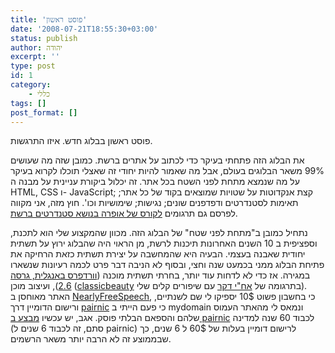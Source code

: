 ```yaml
---
title: 'פוסט ראשון'
date: '2008-07-21T18:55:30+03:00'
status: publish
author: יהודה
excerpt: ''
type: post
id: 1
category:
    - כללי
tags: []
post_format: []
---
```

פוסט ראשון בבלוג חדש. איזו התרגשות.

את הבלוג הזה פתחתי בעיקר כדי לכתוב על אתרים ברשת. כמובן שזה מה שעושים 99% משאר הבלוגים בעולם, אבל מה שאמור להיות יחודי זה שאצלי תוכלו לקרוא בעיקר על מה שנמצא מתחת לפני השטח בכל אתר. זה יכלול ביקורת עניינית על מבנה ה HTML, CSS ו- JavaScript; קצת אנקדוטות על שטויות שמוצאים בקוד של כל אתר; תאימות לסטנדרטים ודפדפנים שונים; נגישות; שימושיות וכו'. חוץ מזה, אני מקווה לפרסם גם תרגומים [לקורס של אופרה בנושא סטנדרטים ברשת](http://dev.opera.com/articles/view/1-introduction-to-the-web-standards-cur/).

נתחיל כמובן ב"מתחת לפני שטח" של הבלוג הזה. מכוון שהמקצוע שלי הוא לתכנת, וספציפית ב 10 השנים האחרונות תיכנות לרשת, מן הראוי היה שהבלוג ירוץ על תשתית יחודית שאבנה בעצמי. הבעיה היא שהמחשבה על יצירת תשתית כזאת הרחיקה את פתיחת הבלוג ממני בכמעט שנה וחצי, ובסוף לא הניבה דבר פרט לכמה רעיונות שנשארו במגירה. אז כדי לא לדחות עוד יותר, בחרתי תשתית מוכנה ([וורדפרס באנגלית, גרסה 2.6](http://wordpress.org/)), ועיצוב מוכן ([classicbeauty](http://themes.dakars.info/classicbeauty/) בתרגומה של [אח"י דקר](http://www.dakars.info/) עם שיפורים קלים שלי). האתר מאוחסן ב [NearlyFreeSpeech](https://www.nearlyfreespeech.net/), כי בחשבון פשוט 10$ יספיקו לי שם לשנתיים, ורישום הדומיין דרך [pairnic](https://www.pairnic.com/index.html) כי פעם הייתי ב mydomain ונמאס לי מהאתר העמוס שלהם והספאם הבלתי פוסק. אגב, יש עכשיו [מבצע ב pairnic](https://www.pairnic.com/help.m?file=anniversary) לכבוד 60 שנה למדינה (סתם, זה לכבוד 6 שנים ל pairnic) לרישום דומיין בעלות של 60$ ל 6 שנים, כך שבממוצע זה לא הרבה יותר משאר הרשמים.
